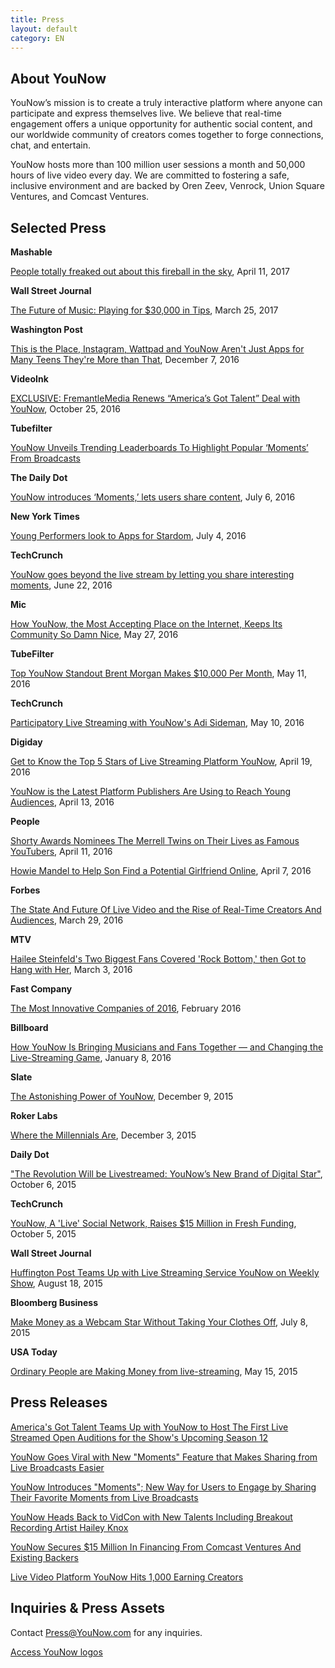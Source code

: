 ```yaml
---
title: Press
layout: default
category: EN
---
```

## About YouNow


YouNow’s mission is to create a truly interactive platform where anyone can participate and express themselves live. We believe that real-time engagement offers a unique opportunity for authentic social content, and our worldwide community of creators comes together to forge connections, chat, and entertain.

YouNow hosts more than 100 million user sessions a month and 50,000 hours of live video every day. We are committed to fostering a safe, inclusive environment and are backed by Oren Zeev, Venrock, Union Square Ventures, and Comcast Ventures.


## Selected Press


**Mashable**

[People totally freaked out about this fireball in the sky](http://mashable.com/2017/04/11/meteor-streaks-across-the-southwest/#zP0i5muPykq5), April 11, 2017


**Wall Street Journal**

[The Future of Music: Playing for $30,000 in Tips](https://www.wsj.com/articles/live-streaming-music-to-fans-on-smartphones-is-a-pretty-good-gig-1490443203?emailToken=JRrydvl+Z3SQhtMxa8w41UMlK7IUEeKAQ1LRIzXPJ1PNvznJpqevzqMuwtyx5HiqTFxm/9AD6WMkADzKxWMvRNWch6Ju1FijfHUYoZDLlFTXaxyHwBXQJbE=), March 25, 2017


**Washington Post**

[This is the Place, Instagram, Wattpad and YouNow Aren't Just Apps for Many Teens They're More than That](http://www.washingtonpost.com/sf/style/2016/12/07/instagram-wattpad-and-younow-arent-just-apps-for-many-teens-theyre-more-than-that/), December 7, 2016


**VideoInk**

[EXCLUSIVE: FremantleMedia Renews “America’s Got Talent” Deal with YouNow](https://thevideoink.com/exclusive-fremantle-renew-americas-got-talent-deal-with-younow-4f0e83546a62#.mgy96yj64), October 25, 2016


**Tubefilter**

[YouNow Unveils Trending Leaderboards To Highlight Popular ‘Moments’ From Broadcasts](http://www.tubefilter.com/2016/07/26/younow-trending-leaderboards-popular-moments/) 


**The Daily Dot**

[YouNow introduces ‘Moments,’ lets users share content](http://www.dailydot.com/upstream/younow-moments-livestream/), July 6, 2016


**New York Times**

[Young Performers look to Apps for Stardom](https://http://www.nytimes.com/2016/07/05/business/media/young-performers-look-to-apps-for-stardom.html), July 4, 2016


**TechCrunch**

[YouNow goes beyond the live stream by letting you share interesting moments](https://techcrunch.com/2016/06/22/younow-goes-beyond-the-live-stream-as-it-now-lets-you-share-interesting-moments/), June 22, 2016


**Mic**

[How YouNow, the Most Accepting Place on the Internet, Keeps Its Community So Damn Nice](https://mic.com/articles/144671/inside-younow-where-cool-teens-livestream-now#.zGs7zx2SN), May 27, 2016


**TubeFilter**

[Top YouNow Standout Brent Morgan Makes $10,000 Per Month](http://www.tubefilter.com/2016/05/11/brent-morgan-younow/?mc_cid=2206479add&mc_eid=218209051e), May 11, 2016


**TechCrunch**

[Participatory Live Streaming with YouNow's Adi Sideman](http://www.techcrunch.com/video/participatory-live-streaming-with-younows-adi-sideman/519622218/), May 10, 2016


**Digiday**

[Get to Know the Top 5 Stars of Live Streaming Platform YouNow](http://digiday.com/brands/get-know-5-top-influencers-live-streaming-platform-younow/), April 19, 2016

[YouNow is the Latest Platform Publishers Are Using to Reach Young Audiences](http://digiday.com/publishers/facebook-live-refinery29-huffpost-others-reaching-young-audiences-younow/), April 13, 2016


**People**

[Shorty Awards Nominees The Merrell Twins on Their Lives as Famous YouTubers](http://www.people.com/article/merrell-twins-shorty-awards-nominees), April 11, 2016


[Howie Mandel to Help Son Find a Potential Girlfriend Online](http://www.people.com/article/howie-mandel-son-alex-live-stream-dates), April 7, 2016


**Forbes**

[The State And Future Of Live Video and the Rise of Real-Time Creators And Audiences](http://www.forbes.com/sites/briansolis/2016/03/29/the-state-and-future-of-live-video-creators-and-real-time-audiences/#17723bc55884), March 29, 2016


**MTV**

[Hailee Steinfeld's Two Biggest Fans Covered 'Rock Bottom,' then Got to Hang with Her](http://www.mtv.com/news/2749180/hailee-steinfeld-fan-cover-rock-bottom/), March 3, 2016


**Fast Company**

[The Most Innovative Companies of 2016](http://www.fastcompany.com/most-innovative-companies/sectors/social-media), February 2016


**Billboard**

[How YouNow Is Bringing Musicians and Fans Together — and Changing the Live-Streaming Game](http://www.billboard.com/articles/business/6836149/younow-music-live-streaming-adi-sideman-hailey-knox), January 8, 2016


**Slate**

[The Astonishing Power of YouNow](http://www.slate.com/articles/technology/users/2015/12/younow_a_live_streaming_social_network_is_making_stars.html), December 9, 2015


**Roker Labs**

[Where the Millennials Are](http://www.slideshare.net/rokerlabs/where-the-millennials-are-the-roker-labsdextro-younow-study-infographic), December 3, 2015  


**Daily Dot**

["The Revolution Will be Livestreamed: YouNow’s New Brand of Digital Star"](http://www.dailydot.com/entertainment/younow-livestreaming-platform/), October 6, 2015  


**TechCrunch**

[YouNow, A 'Live' Social Network, Raises $15 Million in Fresh Funding](http://techcrunch.com/2015/10/05/younow-a-live-social-network-raises-15-million-in-fresh-funding/), October 5, 2015


**Wall Street Journal**

[Huffington Post Teams Up with Live Streaming Service YouNow on Weekly Show](http://blogs.wsj.com/cmo/2015/08/18/huffington-post-teams-up-with-live-streaming-service-younow-on-weekly-show/), August 18, 2015


**Bloomberg Business**

[Make Money as a Webcam Star Without Taking Your Clothes Off](http://www.bloomberg.com/news/articles/2015-07-08/make-money-as-a-webcam-star-without-taking-your-clothes-off), July 8, 2015  


**USA Today**

[Ordinary People are Making Money from live-streaming](http://www.usatoday.com/story/tech/2015/05/14/teens-flock-to-younow/27321135/), May 15, 2015

 

## Press Releases 


[America's Got Talent Teams Up with YouNow to Host The First Live Streamed Open Auditions for the Show's Upcoming Season 12](http://www.prnewswire.com/news-releases/americas-got-talent-teams-up-with-younow-to-host-the-first-live-streamed-open-auditions-for-the-shows-upcoming-season-12-300350565.html)


[YouNow Goes Viral with New "Moments" Feature that Makes Sharing from Live Broadcasts Easier](http://www.prnewswire.com/news-releases/younow-goes-viral-with-new-moments-feature-that-makes-sharing-from-live-broadcasts-easier-300304100.html)


[YouNow Introduces "Moments"; New Way for Users to Engage by Sharing Their Favorite Moments from Live Broadcasts](http://www.prnewswire.com/news-releases/younow-introduces-moments-new-way-for-users-to-engage-by-sharing-their-favorite-moments-from-live-broadcasts-300288506.html)


[YouNow Heads Back to VidCon with New Talents Including Breakout Recording Artist Hailey Knox](http://www.prnewswire.com/news-releases/younow-heads-back-to-vidcon-with-new-talents-including-breakout-recording-artist-hailey-knox-300287732.html)


[YouNow Secures $15 Million In Financing From Comcast Ventures And Existing Backers](http://www.prnewswire.com/news-releases/younow-secures-15-million-in-financing-from-comcast-ventures-and-existing-backers-300153842.html)


[Live Video Platform YouNow Hits 1,000 Earning Creators](http://www.prnewswire.com/news-releases/live-video-platform-younow-hits-1000-earning-creators-300115324.html)


## Inquiries & Press Assets 

Contact [Press@YouNow.com](mailto:Press@YouNow.com) for any inquiries.


[Access YouNow logos](https://younowinc.box.com/s/r24zbpn3sg2etcljqi6eaop53opyj80p)


